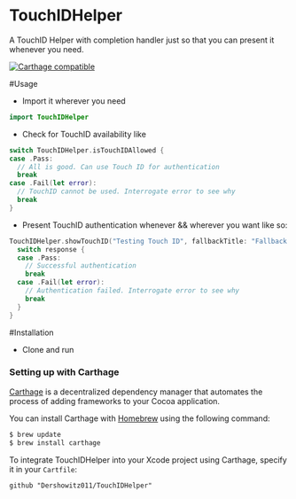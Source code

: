 # TouchIDHelper
A TouchID Helper with completion handler just so that you can present it whenever you need.

[![Carthage compatible](https://img.shields.io/badge/Carthage-compatible-4BC51D.svg?style=flat)](https://github.com/Carthage/Carthage)

#Usage
- Import it wherever you need

```swift
import TouchIDHelper
```

- Check for TouchID availability like

```swift
switch TouchIDHelper.isTouchIDAllowed {
case .Pass:
  // All is good. Can use Touch ID for authentication
  break
case .Fail(let error):
  // TouchID cannot be used. Interrogate error to see why
  break
}
```
- Present TouchID authentication whenever && wherever you want like so:

```swift
TouchIDHelper.showTouchID("Testing Touch ID", fallbackTitle: "Fallback Method") { response in
  switch response {
  case .Pass:
    // Successful authentication
    break
  case .Fail(let error):
    // Authentication failed. Interrogate error to see why
    break
  }
}
```        
        
#Installation

- Clone and run

### Setting up with Carthage
[Carthage](https://github.com/Carthage/Carthage) is a decentralized dependency manager that automates the process of adding frameworks to your Cocoa application.

You can install Carthage with [Homebrew](http://brew.sh/) using the following command:

```bash
$ brew update
$ brew install carthage
```

To integrate TouchIDHelper into your Xcode project using Carthage, specify it in your `Cartfile`:

```ogdl
github "Dershowitz011/TouchIDHelper"
```


